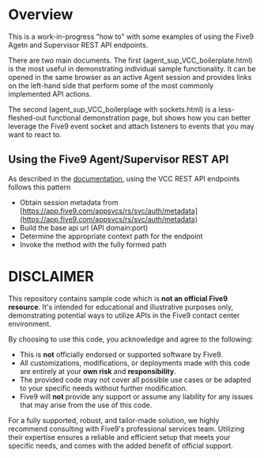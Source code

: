 # Overview

This is a work-in-progress "how to" with some examples of using the Five9 Agetn and Supervisor REST API endpoints.  

There are two main documents.  The first (agent_sup_VCC_boilerplate.html) is the most useful in demonstrating individual sample functionality.  It can be opened in the same browser as an active Agent session and provides links on the left-hand side that perform some of the most commonly implemented API actions.

The second (agent_sup_VCC_boilerplage with sockets.html) is a less-fleshed-out functional demonstration page, but shows how you can better leverage the Five9 event socket and attach listeners to events that you may want to react to.  

## Using the Five9 Agent/Supervisor REST API 

As described in the <a href="https://webapps.five9.com/assets/files/for_customers/documentation/apis/vcc-agent+supervisor-rest-api-reference-guide.pdf">documentation</a>, using the VCC REST API endpoints follows this pattern

* Obtain session metadata from [https://app.five9.com/appsvcs/rs/svc/auth/metadata](https://app.five9.com/appsvcs/rs/svc/auth/metadata)
* Build the base api url (API domain:port)
* Determine the appropriate context path for the endpoint
* Invoke the method with the fully formed path

# DISCLAIMER

This repository contains sample code which is **not an official Five9 resource**. It's intended for educational and illustrative purposes only, demonstrating potential ways to utilize APIs in the Five9 contact center environment.

By choosing to use this code, you acknowledge and agree to the following:

- This is **not** officially endorsed or supported software by Five9.
- All customizations, modifications, or deployments made with this code are entirely at your **own risk** and **responsibility**.
- The provided code may not cover all possible use cases or be adapted to your specific needs without further modification.
- Five9 will **not** provide any support or assume any liability for any issues that may arise from the use of this code.

For a fully supported, robust, and tailor-made solution, we highly recommend consulting with Five9's professional services team. Utilizing their expertise ensures a reliable and efficient setup that meets your specific needs, and comes with the added benefit of official support.

